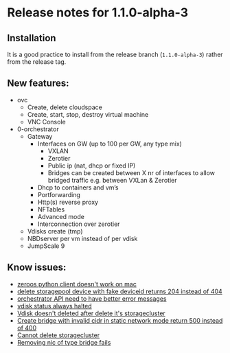 # Release notes for 1.1.0-alpha-3

## Installation
It is a good practice to install from the release branch (`1.1.0-alpha-3`) rather from the release tag.

## New features:
- ovc
  - Create, delete cloudspace
  - Create, start, stop, destroy virtual machine
  - VNC Console 
- 0-orchestrator
  - Gateway
    - Interfaces on GW (up to 100 per GW, any type mix)
      - VXLAN
      - Zerotier
      - Public ip (nat, dhcp or fixed IP)
      - Bridges can be created between X nr of interfaces to allow bridged traffic e.g. between VXLan & Zerotier
    - Dhcp to containers and vm’s
    - Portforwarding
    - Http(s) reverse proxy
    - NFTables
    - Advanced mode
    - Interconnection over zerotier
  - Vdisks create (tmp)
  - NBDserver per vm instead of per vdisk
  - JumpScale 9

## Know issues:

- [zeroos python client doesn't work on mac](https://github.com/zero-os/0-core/issues/290)
- [delete storagepool device with fake deviceid returns 204 instead of 404](https://github.com/zero-os/0-orchestrator/issues/394)
- [orchestrator API need to have better error messages](https://github.com/zero-os/0-orchestrator/issues/362)
- [vdisk status always halted](https://github.com/zero-os/0-orchestrator/issues/374)
- [Vdisk doesn't deleted after delete it's storagecluster](https://github.com/zero-os/0-orchestrator/issues/348)
- [Create bridge with invalid cidr in static network mode return 500 instead of 400](https://github.com/zero-os/0-orchestrator/issues/321)
- [Cannot delete storagecluster](https://github.com/g8os/resourcepool/issues/260)
- [Removing nic of type bridge fails](https://github.com/zero-os/0-core/issues/223)
